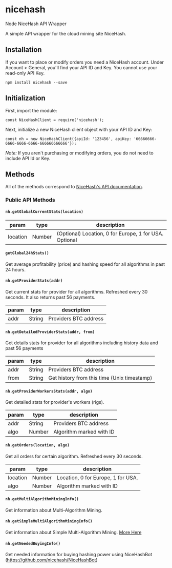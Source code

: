 # nicehash
Node NiceHash API Wrapper

A simple API wrapper for the cloud mining site NiceHash.

## Installation

If you want to place or modify orders you need a NiceHash account. Under Account > General, you'll find your API ID and Key. You cannot use your read-only API Key.

```
npm install nicehash --save
```

## Initialization

First, import the module:

```
const NiceHashClient = require('nicehash');
```

Next, initialize a new NiceHash client object with your API ID and Key:

```
const nh = new NiceHashClient({apiId: '123456', apiKey: '66666666-6666-6666-6666-666666666666'});
```

*Note:* If you aren't purchasing or modifying orders, you do not need to include API Id or Key.

## Methods

All of the methods correspond to [NiceHash's API documentation](https://www.nicehash.com/index.jsp?p=api).

### Public API Methods

#### `nh.getGlobalCurrentStats(location)`

| param      | type    | description                                             |
| ---------- | ------- | ------------------------------------------------------- |
| location   | Number  | (Optional)  Location, 0 for Europe, 1 for USA. Optional |

#### `getGlobal24hStats()`

Get average profitability (price) and hashing speed for all algorithms in past 24 hours.

#### `nh.getProviderStats(addr)`

Get current stats for provider for all algorithms. Refreshed every 30 seconds. It also returns past 56 payments.

| param  | type    | description                                  |
| ------ | ------- | -------------------------------------------- |
| addr   | String  | Providers BTC address                        |


#### `nh.getDetailedProviderStats(addr, from)`

Get details stats for provider for all algorithms including history data and past 56 payments

| param  | type    | description                                  |
| ------ | ------- | -------------------------------------------- |
| addr   | String  | Providers BTC address                        |
| from   | String  | Get history from this time (Unix timestamp)  |

#### `nh.getProviderWorkersStats(addr, algo)`

Get detailed stats for provider's workers (rigs).

| param  | type    | description                                  |
| ------ | ------- | -------------------------------------------- |
| addr   | String  | Providers BTC address                        |
| algo   | Number  | Algorithm marked with ID                     |

#### `nh.getOrders(location, algo)`

Get all orders for certain algorithm. Refreshed every 30 seconds.

| param    | type    | description                                  |
| -------- | ------- | -------------------------------------------- |
| location | Number  | Location, 0 for Europe, 1 for USA.           |
| algo     | Number  | Algorithm marked with ID                     |

#### `nh.getMultiAlgorithmMiningInfo()`

Get information about Multi-Algorithm Mining.

#### `nh.getSimpleMultiAlgorithmMiningInfo()`

Get information about Simple Multi-Algorithm Mining. [More Here](https://www.nicehash.com/?p=simplemultialgo)

#### `nh.getNeededBuyingInfo()`

Get needed information for buying hashing power using NiceHashBot (https://github.com/nicehash/NiceHashBot)

